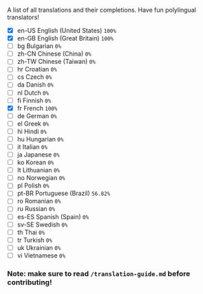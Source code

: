 A list of all translations and their completions.
Have fun polylingual translators!

- [x] en-US	English (United States) `100%`
- [x] en-GB	English (Great Britain) `100%`
- [ ] bg	Bulgarian `0%`
- [ ] zh-CN	Chinese (China) `0%`
- [ ] zh-TW	Chinese (Taiwan) `0%`
- [ ] hr	Croatian `0%`
- [ ] cs	Czech `0%`
- [ ] da	Danish `0%`
- [ ] nl	Dutch `0%`
- [ ] fi	Finnish `0%`
- [x] fr	French `100%`
- [ ] de	German `0%`
- [ ] el	Greek `0%`
- [ ] hi	Hindi `0%`
- [ ] hu	Hungarian `0%`
- [ ] it	Italian `0%`
- [ ] ja	Japanese `0%`
- [ ] ko	Korean `0%`
- [ ] lt	Lithuanian `0%`
- [ ] no	Norwegian `0%`
- [ ] pl	Polish `0%`
- [ ] pt-BR	Portuguese (Brazil) `56.82%`
- [ ] ro	Romanian `0%`
- [ ] ru	Russian `0%`
- [ ] es-ES	Spanish (Spain) `0%`
- [ ] sv-SE	Swedish `0%`
- [ ] th	Thai `0%`
- [ ] tr	Turkish `0%`
- [ ] uk	Ukrainian `0%`
- [ ] vi	Vietnamese `0%`

### Note: make sure to read `/translation-guide.md` before contributing!